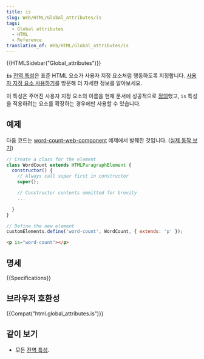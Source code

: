 ```yaml
---
title: is
slug: Web/HTML/Global_attributes/is
tags:
  - Global attributes
  - HTML
  - Reference
translation_of: Web/HTML/Global_attributes/is
---
```


{{HTMLSidebar("Global_attributes")}}

**`is`** [전역 특성](/ko/docs/Web/HTML/Global_attributes)은 표준 HTML 요소가 사용자 지정 요소처럼 행동하도록 지정합니다. [사용자 지정 요소 사용하기](/ko/docs/Web/Web_Components/Using_custom_elements)를 방문해 더 자세한 정보를 알아보세요.

이 특성은 주어진 사용자 지정 요소의 이름을 현재 문서에 성공적으로 [정의](/ko/docs/Web/API/CustomElementRegistry/define)했고, `is` 특성을 적용하려는 요소를 확장하는 경우에만 사용할 수 있습니다.

## 예제

다음 코드는 [word-count-web-component](https://github.com/mdn/web-components-examples/tree/master/word-count-web-component) 예제에서 발췌한 것입니다. ([실제 동작 보기](https://mdn.github.io/web-components-examples/word-count-web-component/))

```js
// Create a class for the element
class WordCount extends HTMLParagraphElement {
  constructor() {
    // Always call super first in constructor
    super();

    // Constructor contents ommitted for brevity
    ...

  }
}

// Define the new element
customElements.define('word-count', WordCount, { extends: 'p' });
```

```html
<p is="word-count"></p>
```

## 명세

{{Specifications}}

## 브라우저 호환성

{{Compat("html.global_attributes.is")}}

## 같이 보기

- 모든 [전역 특성](/ko/docs/Web/HTML/Global_attributes).
